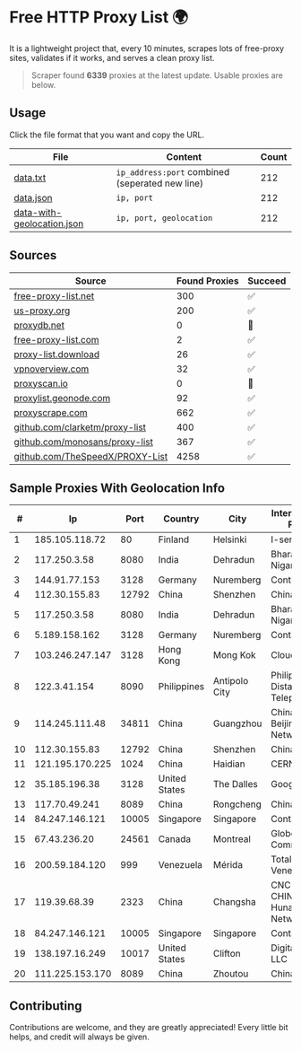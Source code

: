 
# Free HTTP Proxy List 🌍

It is a lightweight project that, every 10 minutes, scrapes lots of free-proxy sites, validates if it works, and serves a clean proxy list.


> Scraper found **6339** proxies at the latest update. Usable proxies are below.

## Usage

Click the file format that you want and copy the URL.


|File|Content|Count|
|----|-------|-----|
|[data.txt](https://raw.githubusercontent.com/themiralay/Proxy-List-World/master/data.txt)|`ip_address:port` combined (seperated new line)|212|
|[data.json](https://raw.githubusercontent.com/themiralay/Proxy-List-World/master/data.json)|`ip, port`|212|
|[data-with-geolocation.json](https://raw.githubusercontent.com/themiralay/Proxy-List-World/master/data-with-geolocation.json)|`ip, port, geolocation`|212|

## Sources

|Source|Found Proxies|Succeed|
|------|-------------|-------|
|[free-proxy-list.net](https://free-proxy-list.net)|300|✅|
|[us-proxy.org](https://www.us-proxy.org)|200|✅|
|[proxydb.net](http://proxydb.net)|0|🚫|
|[free-proxy-list.com](https://free-proxy-list.com/?page=&port=&type%5B%5D=http&type%5B%5D=https&up_time=0&search=Search)|2|✅|
|[proxy-list.download](https://www.proxy-list.download/HTTP)|26|✅|
|[vpnoverview.com](https://vpnoverview.com/privacy/anonymous-browsing/free-proxy-servers)|32|✅|
|[proxyscan.io](https://www.proxyscan.io)|0|🚫|
|[proxylist.geonode.com](https://proxylist.geonode.com/api/proxy-list?limit=300&page=1&sort_by=lastChecked&sort_type=desc&protocols=http,https)|92|✅|
|[proxyscrape.com](https://api.proxyscrape.com/v2/?request=displayproxies&protocol=http&timeout=10000&country=all&ssl=all&anonymity=all)|662|✅|
|[github.com/clarketm/proxy-list](https://raw.githubusercontent.com/clarketm/proxy-list/master/proxy-list-raw.txt)|400|✅|
|[github.com/monosans/proxy-list](https://raw.githubusercontent.com/monosans/proxy-list/main/proxies/http.txt)|367|✅|
|[github.com/TheSpeedX/PROXY-List](https://raw.githubusercontent.com/TheSpeedX/PROXY-List/master/http.txt)|4258|✅|


## Sample Proxies With Geolocation Info

|#|Ip|Port|Country|City|Internet Service Provider|
|-|--|----|-------|----|-------------------------|
|1|185.105.118.72|80|Finland|Helsinki|I-servers LTD|
|2|117.250.3.58|8080|India|Dehradun|Bharat Sanchar Nigam Ltd|
|3|144.91.77.153|3128|Germany|Nuremberg|Contabo GmbH|
|4|112.30.155.83|12792|China|Shenzhen|China Mobile|
|5|117.250.3.58|8080|India|Dehradun|Bharat Sanchar Nigam Ltd|
|6|5.189.158.162|3128|Germany|Nuremberg|Contabo GmbH|
|7|103.246.247.147|3128|Hong Kong|Mong Kok|Cloudie Limited|
|8|122.3.41.154|8090|Philippines|Antipolo City|Philippine Long Distance Telephone Co.|
|9|114.245.111.48|34811|China|Guangzhou|China Unicom Beijing Province Network|
|10|112.30.155.83|12792|China|Shenzhen|China Mobile|
|11|121.195.170.225|1024|China|Haidian|CERNET|
|12|35.185.196.38|3128|United States|The Dalles|Google LLC|
|13|117.70.49.241|8089|China|Rongcheng|Chinanet|
|14|84.247.146.121|10005|Singapore|Singapore|Contabo GmbH|
|15|67.43.236.20|24561|Canada|Montreal|GloboTech Communications|
|16|200.59.184.120|999|Venezuela|Mérida|TotalCom Venezuela C.A.|
|17|119.39.68.39|2323|China|Changsha|CNC Group CHINA169 Hunan Province Network|
|18|84.247.146.121|10005|Singapore|Singapore|Contabo GmbH|
|19|138.197.16.249|10017|United States|Clifton|DigitalOcean, LLC|
|20|111.225.153.170|8089|China|Zhoutou|China Telecom|



## Contributing

Contributions are welcome, and they are greatly appreciated! Every
little bit helps, and credit will always be given.

